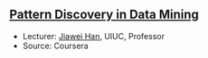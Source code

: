 ## [Pattern Discovery in Data Mining](https://www.coursera.org/course/patterndiscovery)

- Lecturer: [Jiawei Han](https://www.coursera.org/instructor/jiaweihan), UIUC, Professor
- Source: Coursera
